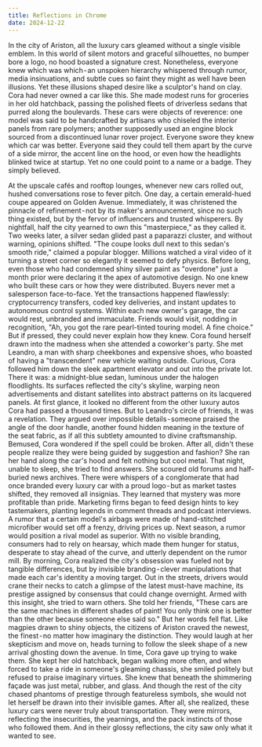 ```yaml
---
title: Reflections in Chrome
date: 2024-12-22
---
```


In the city of Ariston, all the luxury cars gleamed without a single visible emblem. In this world of silent motors and graceful silhouettes, no bumper bore a logo, no hood boasted a signature crest. Nonetheless, everyone knew which was which - an unspoken hierarchy whispered through rumor, media insinuations, and subtle cues so faint they might as well have been illusions. Yet these illusions shaped desire like a sculptor's hand on clay.
Cora had never owned a car like this. She made modest runs for groceries in her old hatchback, passing the polished fleets of driverless sedans that purred along the boulevards. These cars were objects of reverence: one model was said to be handcrafted by artisans who chiseled the interior panels from rare polymers; another supposedly used an engine block sourced from a discontinued lunar rover project. Everyone swore they knew which car was better. Everyone said they could tell them apart by the curve of a side mirror, the accent line on the hood, or even how the headlights blinked twice at startup. Yet no one could point to a name or a badge. They simply believed.

At the upscale cafés and rooftop lounges, whenever new cars rolled out, hushed conversations rose to fever pitch. One day, a certain emerald-hued coupe appeared on Golden Avenue. Immediately, it was christened the pinnacle of refinement - not by its maker's announcement, since no such thing existed, but by the fervor of influencers and trusted whisperers. By nightfall, half the city yearned to own this "masterpiece," as they called it. Two weeks later, a silver sedan glided past a paparazzi cluster, and without warning, opinions shifted. "The coupe looks dull next to this sedan's smooth ride," claimed a popular blogger. Millions watched a viral video of it turning a street corner so elegantly it seemed to defy physics. Before long, even those who had condemned shiny silver paint as "overdone" just a month prior were declaring it the apex of automotive design.
No one knew who built these cars or how they were distributed. Buyers never met a salesperson face-to-face. Yet the transactions happened flawlessly: cryptocurrency transfers, coded key deliveries, and instant updates to autonomous control systems. Within each new owner's garage, the car would rest, unbranded and immaculate. Friends would visit, nodding in recognition, "Ah, you got the rare pearl-tinted touring model. A fine choice." But if pressed, they could never explain how they knew.
Cora found herself drawn into the madness when she attended a coworker's party. She met Leandro, a man with sharp cheekbones and expensive shoes, who boasted of having a "transcendent" new vehicle waiting outside. Curious, Cora followed him down the sleek apartment elevator and out into the private lot. There it was: a midnight-blue sedan, luminous under the halogen floodlights. Its surfaces reflected the city's skyline, warping neon advertisements and distant satellites into abstract patterns on its lacquered panels.
At first glance, it looked no different from the other luxury autos Cora had passed a thousand times. But to Leandro's circle of friends, it was a revelation. They argued over impossible details - someone praised the angle of the door handle, another found hidden meaning in the texture of the seat fabric, as if all this subtlety amounted to divine craftsmanship. Bemused, Cora wondered if the spell could be broken. After all, didn't these people realize they were being guided by suggestion and fashion? She ran her hand along the car's hood and felt nothing but cool metal.
That night, unable to sleep, she tried to find answers. She scoured old forums and half-buried news archives. There were whispers of a conglomerate that had once branded every luxury car with a proud logo - but as market tastes shifted, they removed all insignias. They learned that mystery was more profitable than pride. Marketing firms began to feed design hints to key tastemakers, planting legends in comment threads and podcast interviews. A rumor that a certain model's airbags were made of hand-stitched microfiber would set off a frenzy, driving prices up. Next season, a rumor would position a rival model as superior. With no visible branding, consumers had to rely on hearsay, which made them hunger for status, desperate to stay ahead of the curve, and utterly dependent on the rumor mill.
By morning, Cora realized the city's obsession was fueled not by tangible differences, but by invisible branding - clever manipulations that made each car's identity a moving target. Out in the streets, drivers would crane their necks to catch a glimpse of the latest must-have machine, its prestige assigned by consensus that could change overnight.
Armed with this insight, she tried to warn others. She told her friends, "These cars are the same machines in different shades of paint! You only think one is better than the other because someone else said so." But her words fell flat. Like magpies drawn to shiny objects, the citizens of Ariston craved the newest, the finest - no matter how imaginary the distinction. They would laugh at her skepticism and move on, heads turning to follow the sleek shape of a new arrival ghosting down the avenue.
In time, Cora gave up trying to wake them. She kept her old hatchback, began walking more often, and when forced to take a ride in someone's gleaming chassis, she smiled politely but refused to praise imaginary virtues. She knew that beneath the shimmering façade was just metal, rubber, and glass. And though the rest of the city chased phantoms of prestige through featureless symbols, she would not let herself be drawn into their invisible games.
After all, she realized, these luxury cars were never truly about transportation. They were mirrors, reflecting the insecurities, the yearnings, and the pack instincts of those who followed them. And in their glossy reflections, the city saw only what it wanted to see.
